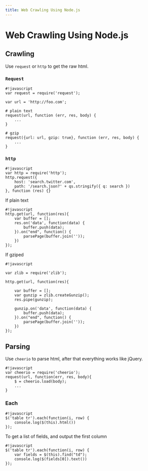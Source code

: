 ```yaml
---
title: Web Crawling Using Node.js
---
```


Web Crawling Using Node.js
==========================

Crawling
--------

Use ``request`` or ``http`` to get the raw html.

### ``Request``

    #!javascript
    var request = require('request');

    var url = 'http://foo.com';

    # plain text
    request(url, function (err, res, body) {
        ...
    }

    # gzip
    request({url: url, gzip: true}, function (err, res, body) {
        ...
    }


### ``http``

    #!javascript
    var http = require('http');
    http.request({
        host: 'search.twitter.com',
        path: '/search.json?' + qs.stringify({ q: search })
    }, function (res) {}

If plain text

    #!javascript
    http.get(url, function(res){
        var buffer = [];
        res.on('data', function(data) {
            buffer.push(data);
        }).on("end", function() {
            parsePage(buffer.join(''));
        })
    });

If gziped

    #!javascript

    var zlib = require('zlib');

    http.get(url, function(res){

        var buffer = [];
        var gunzip = zlib.createGunzip();
        res.pipe(gunzip);

        gunzip.on('data', function(data) {
            buffer.push(data);
        }).on("end", function() {
            parsePage(buffer.join(''));
        })
    });

Parsing
-------

Use ``cheerio`` to parse html, after that everything works like jQuery.

    #!javascript
    var cheerio = require('cheerio');
    request(url, function(err, res, body){
        $ = cheerio.load(body);
        ...
    }


### Each

    #!javascript
    $('table tr').each(function(i, row) {
        console.log($(this).html())
    });

To get a list of fields, and output the first column

    #!javascript
    $('table tr').each(function(i, row) {
        var fields = $(this).find("td");
        console.log($(fields[0]).text())
    });
